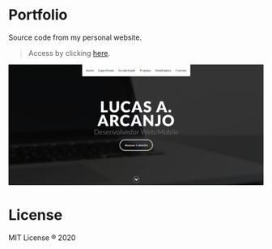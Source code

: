 # Portfolio

Source code from my personal website. 

> Access by clicking [here](https://www.lucalves.com.br).

<img src="screenshots/background.png">

# License

MIT License ® 2020
